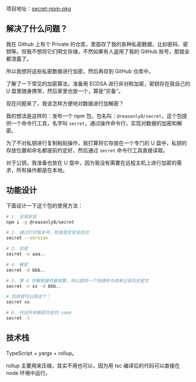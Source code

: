 项目地址：[secret-npm-pkg](https://github.com/reasonly8/secret-npm-pkg)

## 解决了什么问题？

我在 Github 上有个 Private 的仓库，里面存了我的各种私密数据，比如密码、密钥等。但我不想将它们明文存储，不然如果有人盗用了我的 GitHub 账号，那就全都泄露了。

所以我想将这些私密数据进行加密，然后再存到 GitHub 仓库中。

了解了一下常见的加密算法，准备用 ECDSA 进行非对称加密，密钥存在我自己的 U 盘里随身携带，然后家里也放一个，算是“灾备”。

现在问题来了，我该怎样方便地对数据进行加解密？

我的想法是这样的：发布一个 npm 包，包名叫：`@reasonly8/secret`，这个包提供一个命令行工具，名字叫 `secret`，通过操作命令行，实现对数据的加密和解密。

为了不对私钥进行复制粘贴操作，我打算将它存放在一个专门的 U 盘中，私钥的存放位置和命名都提前约定好，然后通过 `secret` 命令行工具直接读取。

对于公钥，我准备也放在 U 盘中，因为我没有需要在远程主机上进行加密的需求，所有操作都是在本地。

## 功能设计

下面设计一下这个包的使用方法：

```sh
# 1. 全局安装
npm i -g @reasonly8/secret

# 2. 通过打印版本号，检查是否安装成功
secret --version

# 3. 加密
secret -e aaa..

# 4. 解密
secret -d bbb..

# 5. 第 4 步解密操作最频繁，所以提供一个快捷命令用来记录历史密文
secret -n xx -d bbb..

# 后续就可以用这个：
secret xx

# 6. 列出所有解密历史的 name
secret -l
```

## 技术栈

TypeScript + yargs + rollup。

rollup 主要用来压缩，其实不用也可以，因为用 tsc 编译后的代码可以直接在 node 环境中运行。
